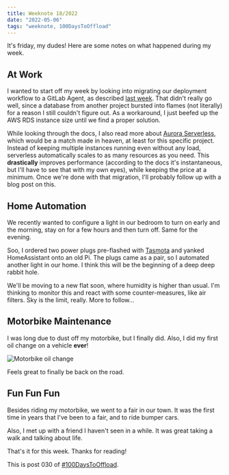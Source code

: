 ```yaml
---
title: Weeknote 18/2022
date: "2022-05-06"
tags: "weeknote, 100DaysToOffload"
---
```


It's friday, my dudes! Here are some notes on what happened during my week.

## At Work

I wanted to start off my week by looking into migrating our deployment workflow
to a GitLab Agent, as described [last week](/posts/2022-04-29-weeknote-17-2022).
That didn't really go well, since a database from another project bursted into
flames (not literally) for a reason I still couldn't figure out. As a
workaround, I just beefed up the AWS RDS instance size until we find a proper
solution.

While looking through the docs, I also read more about [Aurora
Serverless](https://aws.amazon.com/de/rds/aurora/serverless/), which would be a
match made in heaven, at least for this specific project. Instead of keeping
multiple instances running even without any load, serverless automatically
scales to as many resources as you need. This **drastically** improves
performance (according to the docs it's instantaneous, but I'll have to see that
with my own eyes), while keeping the price at a minimum. Once we're done with
that migration, I'll probably follow up with a blog post on this.

## Home Automation

We recently wanted to configure a light in our bedroom to turn on early and the
morning, stay on for a few hours and then turn off. Same for the evening.

Soo, I ordered two power plugs pre-flashed with
[Tasmota](https://tasmota.github.io/docs/) and yanked HomeAssistant onto an old
Pi. The plugs came as a pair, so I automated another light in our home. I think
this will be the beginning of a deep deep rabbit hole.

We'll be moving to a new flat soon, where humidity is higher than usual. I'm
thinking to monitor this and react with some counter-measures, like air filters.
Sky is the limit, really. More to follow...

## Motorbike Maintenance

I was long due to dust off my motorbike, but I finally did. Also, I did my first
oil change on a vehicle **ever**!

![Motorbike oil change](/assets/posts/2022-05-06-weeknote-18-2022/motorbike_oil_change.jpeg)

Feels great to finally be back on the road.

## Fun Fun Fun

Besides riding my motorbike, we went to a fair in our town. It was the first
time in years that I've been to a fair, and to ride bumper cars.

Also, I met up with a friend I haven't seen in a while. It was great taking a
walk and talking about life.

That's it for this week. Thanks for reading!

This is post 030 of [#100DaysToOffload](https://100daystooffload.com/).

